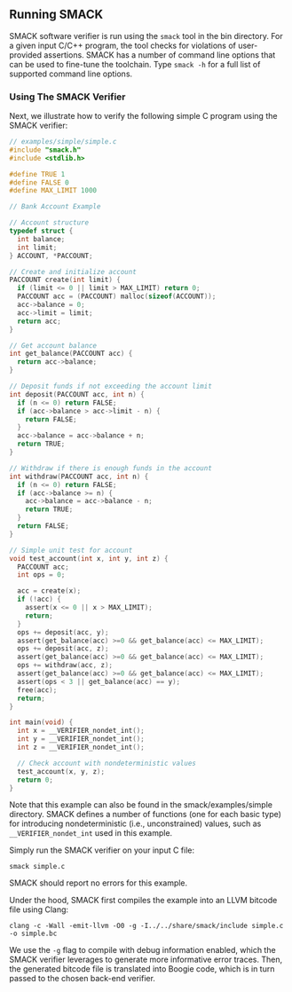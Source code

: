 ## Running SMACK


SMACK software verifier is run using the `smack` tool in the bin directory.
For a given input C/C++ program, the tool checks for violations of user-provided
assertions. SMACK has a number of command line options that can be used
to fine-tune the toolchain. Type `smack -h` for a full list of supported command
line options.


### Using The SMACK Verifier

Next, we illustrate how to verify the following simple C program using the SMACK
verifier:
```C
// examples/simple/simple.c
#include "smack.h"
#include <stdlib.h>

#define TRUE 1
#define FALSE 0
#define MAX_LIMIT 1000

// Bank Account Example

// Account structure
typedef struct {
  int balance;
  int limit;
} ACCOUNT, *PACCOUNT;

// Create and initialize account
PACCOUNT create(int limit) {
  if (limit <= 0 || limit > MAX_LIMIT) return 0;
  PACCOUNT acc = (PACCOUNT) malloc(sizeof(ACCOUNT));
  acc->balance = 0;
  acc->limit = limit;
  return acc;
}

// Get account balance
int get_balance(PACCOUNT acc) {
  return acc->balance;
}

// Deposit funds if not exceeding the account limit
int deposit(PACCOUNT acc, int n) {
  if (n <= 0) return FALSE;
  if (acc->balance > acc->limit - n) {
    return FALSE;
  }
  acc->balance = acc->balance + n;
  return TRUE;
}

// Withdraw if there is enough funds in the account
int withdraw(PACCOUNT acc, int n) {
  if (n <= 0) return FALSE;
  if (acc->balance >= n) {
    acc->balance = acc->balance - n;
    return TRUE;
  }
  return FALSE;
}

// Simple unit test for account
void test_account(int x, int y, int z) {
  PACCOUNT acc;
  int ops = 0;

  acc = create(x);
  if (!acc) {
    assert(x <= 0 || x > MAX_LIMIT);
    return;
  }
  ops += deposit(acc, y);
  assert(get_balance(acc) >=0 && get_balance(acc) <= MAX_LIMIT);
  ops += deposit(acc, z);
  assert(get_balance(acc) >=0 && get_balance(acc) <= MAX_LIMIT);
  ops += withdraw(acc, z);
  assert(get_balance(acc) >=0 && get_balance(acc) <= MAX_LIMIT);
  assert(ops < 3 || get_balance(acc) == y);
  free(acc);
  return;
}

int main(void) {
  int x = __VERIFIER_nondet_int();
  int y = __VERIFIER_nondet_int();
  int z = __VERIFIER_nondet_int();

  // Check account with nondeterministic values
  test_account(x, y, z);
  return 0;
}
```
Note that this example can also be found in the smack/examples/simple
directory. SMACK defines a number of functions (one for each basic type)
for introducing nondeterministic (i.e., unconstrained) values, such as
`__VERIFIER_nondet_int` used in this example.

Simply run the SMACK verifier on your input C file:
```Shell
smack simple.c
```
SMACK should report no errors for this example.

Under the hood, SMACK first compiles the example into an LLVM bitcode file using Clang:
```Shell
clang -c -Wall -emit-llvm -O0 -g -I../../share/smack/include simple.c -o simple.bc
```
We use the `-g` flag to compile with debug information enabled, which the SMACK
verifier leverages to generate more informative error traces. Then, the generated bitcode
file is translated into Boogie code, which is in turn passed to the chosen back-end
verifier.

